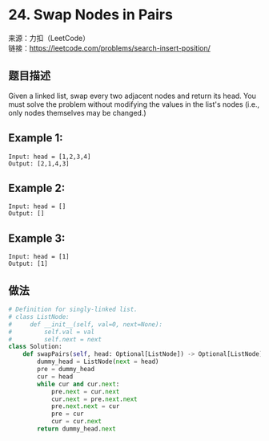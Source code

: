 # 24. Swap Nodes in Pairs
来源：力扣（LeetCode）<br>
链接：https://leetcode.com/problems/search-insert-position/

## 题目描述
Given a linked list, swap every two adjacent nodes and return its head. You must solve the problem without modifying the values in the list's nodes (i.e., only nodes themselves may be changed.)

## Example 1:

    Input: head = [1,2,3,4]
    Output: [2,1,4,3]

## Example 2:

    Input: head = []
    Output: []

## Example 3:

    Input: head = [1]
    Output: [1]

## 做法
```python
# Definition for singly-linked list.
# class ListNode:
#     def __init__(self, val=0, next=None):
#         self.val = val
#         self.next = next
class Solution:
    def swapPairs(self, head: Optional[ListNode]) -> Optional[ListNode]:
        dummy_head = ListNode(next = head)
        pre = dummy_head
        cur = head
        while cur and cur.next:
            pre.next = cur.next
            cur.next = pre.next.next
            pre.next.next = cur
            pre = cur
            cur = cur.next
        return dummy_head.next
```
